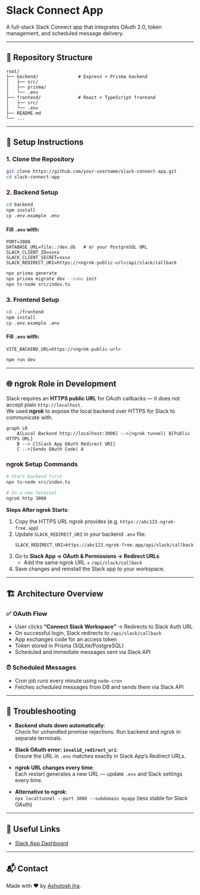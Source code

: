 # Slack Connect App

A full-stack Slack Connect app that integrates OAuth 2.0, token management, and scheduled message delivery.

---

## 📁 Repository Structure

```
root/
├── backend/               # Express + Prisma backend
│   ├── src/
│   ├── prisma/
│   └── .env
├── frontend/              # React + TypeScript frontend
│   ├── src/
│   └── .env
├── README.md
└── ...
```

---

## 🔧 Setup Instructions

### 1. Clone the Repository
```bash
git clone https://github.com/your-username/slack-connect-app.git
cd slack-connect-app
```

### 2. Backend Setup
```bash
cd backend
npm install
cp .env.example .env
```

#### Fill `.env` with:
```
PORT=3000
DATABASE_URL=file:./dev.db   # or your PostgreSQL URL
SLACK_CLIENT_ID=xxxx
SLACK_CLIENT_SECRET=xxxx
SLACK_REDIRECT_URI=https://<ngrok-public-url>/api/slack/callback
```

```bash
npx prisma generate
npx prisma migrate dev --name init
npx ts-node src/index.ts
```

### 3. Frontend Setup
```bash
cd ../frontend
npm install
cp .env.example .env
```

#### Fill `.env` with:
```
VITE_BACKEND_URL=https://<ngrok-public-url>
```

```bash
npm run dev
```

---

## 🌐 ngrok Role in Development

Slack requires an **HTTPS public URL** for OAuth callbacks — it does not accept plain `http://localhost`.  
We used **ngrok** to expose the local backend over HTTPS for Slack to communicate with.

```mermaid
graph LR
    A[Local Backend http://localhost:3000] -->|ngrok tunnel| B[Public HTTPS URL]
    B --> C[Slack App OAuth Redirect URI]
    C -->|Sends OAuth Code| A
```

### ngrok Setup Commands
```bash
# Start backend first
npx ts-node src/index.ts

# In a new terminal
ngrok http 3000
```

**Steps After ngrok Starts**:
1. Copy the HTTPS URL ngrok provides (e.g. `https://abc123.ngrok-free.app`)
2. Update `SLACK_REDIRECT_URI` in your backend `.env` file:
   ```
   SLACK_REDIRECT_URI=https://abc123.ngrok-free.app/api/slack/callback
   ```
3. Go to **Slack App → OAuth & Permissions → Redirect URLs**
   - Add the same ngrok URL + `/api/slack/callback`
4. Save changes and reinstall the Slack app to your workspace.

---

## 🏗️ Architecture Overview

### ✅ OAuth Flow
- User clicks **“Connect Slack Workspace”** → Redirects to Slack Auth URL
- On successful login, Slack redirects to `/api/slack/callback`
- App exchanges code for an access token
- Token stored in Prisma (SQLite/PostgreSQL)
- Scheduled and immediate messages sent via Slack API

### ⏰ Scheduled Messages
- Cron job runs every minute using `node-cron`
- Fetches scheduled messages from DB and sends them via Slack API

---

## 🐞 Troubleshooting

- **Backend shuts down automatically**:  
  Check for unhandled promise rejections. Run backend and ngrok in separate terminals.

- **Slack OAuth error: `invalid_redirect_uri`**:  
  Ensure the URL in `.env` matches exactly in Slack App’s Redirect URLs.

- **ngrok URL changes every time**:  
  Each restart generates a new URL — update `.env` and Slack settings every time.

- **Alternative to ngrok**:  
  `npx localtunnel --port 3000 --subdomain myapp` (less stable for Slack OAuth)

---

## 📎 Useful Links
- [Slack App Dashboard](https://api.slack.com/apps)


---

## 📬 Contact
Made with ❤️ by [Ashutosh jha](https://github.com/ashutoshjha31).
